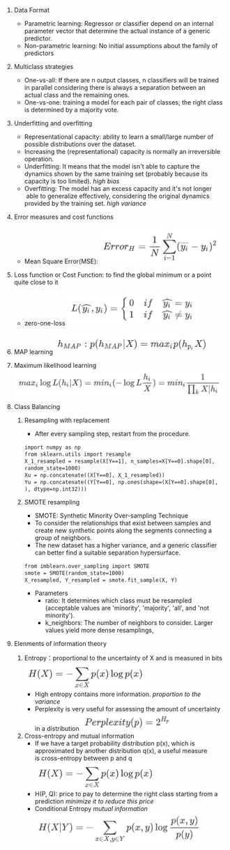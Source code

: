 1. Data Format
	* Parametric learning: Regressor or classifier depend on an internal parameter vector that determine the actual instance of a generic predictor.
	* Non-parametric learning: No initial assumptions about the family of predictors
	
2. Multiclass strategies
	* One-vs-all: If there are n output classes, n classifiers will be trained in parallel considering there is always a separation between an actual class and the remaining ones.
	* One-vs-one: training a model for each pair of classes; the right class is determined by a majority vote.

3. Underfitting and overfitting
	* Representational capacity: ability to learn a small/large number of possible distributions over the dataset.
	* Increasing the (representational) capacity is normally an irreversible operation.
	* Underfitting: It means that the model isn't able to capture the dynamics shown by the same training set (probably because its capacity is too limited). *high bias*
	* Overfitting: The model has an excess capacity and it's not longer  able to generalize effectively, considering the original dynamics provided by the training set. *high variance*

4. Error measures and cost functions
	* Mean Square Error(MSE): 
	![MSE](https://github.com/RussellXing/Machine_Learning_Notes/blob/master/graphs/MSE.jpg)
	
5. Loss function or Cost Function: to find the global minimum or a point quite close to it
	* zero-one-loss
	![Zero_one_loss](https://github.com/RussellXing/Machine_Learning_Notes/blob/master/graphs/Zero_one_loss.jpg)

6. MAP learning
	![MAP](https://github.com/RussellXing/Machine_Learning_Notes/blob/master/graphs/MAP.jpg)

7. Maximum likelihood learning
	![ML](https://github.com/RussellXing/Machine_Learning_Notes/blob/master/graphs/Maximun_likelihood.jpg)

8. Class Balancing
	1. Resampling with replacement
		* After every sampling step, restart from the procedure.
		```
		import numpy as np
		from sklearn.utils import resample
		X_1_resampled = resample(X[Y==1], n_samples=X[Y==0].shape[0], random_state=1000)
		Xu = np.concatenate((X[Y==0], X_1_resampled))
		Yu = np.concatenate((Y[Y==0], np.ones(shape=(X[Y==0].shape[0], ), dtype=np.int32)))
		```

	2. SMOTE resampling
		* SMOTE: Synthetic Minority Over-sampling Technique
		* To consider the relationships that exist between samples and create new synthetic points along the segments connecting a group of neighbors.
		* The new dataset has a higher variance, and a generic classifier can better find a suitable separation hypersurface.
		```
		from imblearn.over_sampling import SMOTE
		smote = SMOTE(random_state=1000)
		X_resampled, Y_resampled = smote.fit_sample(X, Y)
		```
		* Parameters
			* ratio: It determines which class must be resampled (acceptable values are 'minority', 'majority', 'all', and 'not minority').
			* k_neighbors: The number of neighbors to consider. Larger values yield more dense resamplings,

9. Elenments of information theory
	1. Entropy：proportional to the uncertainty of X and is measured in bits
		![Entropy](https://github.com/RussellXing/Machine_Learning_Notes/blob/master/graphs/entropy.jpg)
		* High entropy contains more information. *proportion to the variance*
		* Perplexity is very useful for assessing the amount of uncertainty in a distribution
			![Perplexity](https://github.com/RussellXing/Machine_Learning_Notes/blob/master/graphs/Perplxity.jpg)
	2. Cross-entropy and mutual information
		* If we have a target probability distribution p(x), which is approximated by another distribution q(x), a useful measure is cross-entropy between p and q
			![Cross-entropy](https://github.com/RussellXing/Machine_Learning_Notes/blob/master/graphs/entropy.jpg)
		* H(P, Q): price to pay to determine the right class starting from a prediction *minimize it to reduce this price*
		* Conditional Entropy *mutual information*
			![Conditional_CE](https://github.com/RussellXing/Machine_Learning_Notes/blob/master/graphs/Conditional_cross_entropy.jpg)
		
		
	


